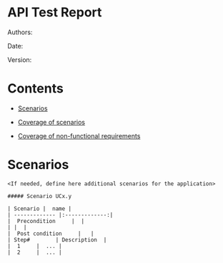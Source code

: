 # API Test Report

Authors:

Date:

Version:

# Contents

- [Scenarios](#scenarios)

- [Coverage of scenarios](#scenario-coverage)
- [Coverage of non-functional requirements](#nfr-coverage)



# Scenarios

```
<If needed, define here additional scenarios for the application>

##### Scenario UCx.y

| Scenario |  name |
| ------------- |:-------------:| 
|  Precondition     |  |
| |  |
|  Post condition     |   |
| Step#        | Description  |
|  1     |  ... |  
|  2     |  ... |
